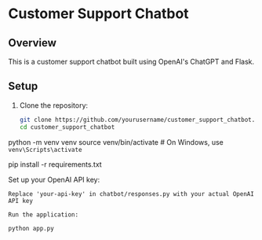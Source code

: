 # Customer Support Chatbot

## Overview
This is a customer support chatbot built using OpenAI's ChatGPT and Flask.

## Setup

1. Clone the repository:
   ```bash
   git clone https://github.com/yourusername/customer_support_chatbot.git
   cd customer_support_chatbot

python -m venv venv
source venv/bin/activate  # On Windows, use `venv\Scripts\activate`


pip install -r requirements.txt


Set up your OpenAI API key:

    Replace 'your-api-key' in chatbot/responses.py with your actual OpenAI API key

    Run the application:

    python app.py


